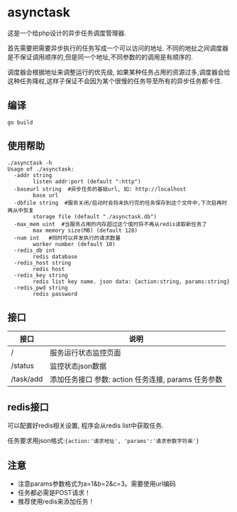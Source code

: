 # asynctask

这是一个给php设计的异步任务调度管理器.

首先需要把需要异步执行的任务写成一个可以访问的地址. 不同的地扯之间调度器是不保证调用顺序的,但是同一个地址,不同参数的的调用是有顺序的.

调度器会根据地址来调整运行的优先级, 如果某种任务占用的资源过多,调度器会给这种任务降权,这样子保证不会因为某个很慢的任务导至所有的异步任务都卡住.

## 编译

`go build`

## 使用帮助

```
./asynctask -h
Usage of ./asynctask:
  -addr string
    	listen addr:port (default ":http")
  -baseurl string  #异步任务的基础url, 如: http://localhost
    	base url
  -dbfile string  #服务关闭/启动时会将未执行完的任务保存到这个文件中,下次启再时再从中恢复
    	storage file (default "./asynctask.db")
  -max_mem uint  #当服务占用的内存超过这个值时将不再从redis读取新任务了
    	max memory size(MB) (default 128)
  -num int   #同时可以并发执行的请求数量
    	worker number (default 10)
  -redis_db int
    	redis database
  -redis_host string
    	redis host
  -redis_key string
    	redis list key name. json data: {action:string, params:string}
  -redis_pwd string
    	redis password

```


## 接口

接口      | 说明
----------| -------
/         | 服务运行状态监控页面
/status   | 监控状态json数据
/task/add | 添加任务接口 参数: action 任务连接, params 任务参数


## redis接口
可以配置好redis相关设置, 程序会从redis list中获取任务.

任务要求用json格式:`{action:'请求地址', 'params':'请求参数字符串'}`

## 注意

* 注意params参数格式为a=1&b=2&c=3。需要使用url编码
* 任务都必需是POST请求！
* 推荐使用redis来添加任务！


